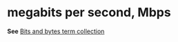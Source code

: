 # megabits per second, Mbps

**See** [Bits and bytes term collection](/style-guide/a-z-word-list-term-collections/term-collections/bits-bytes-terms)

